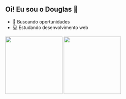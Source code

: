 ## Oi! Eu sou o Douglas 👋


- 🔭 Buscando oportunidades
- 💻 Estudando desenvolvimento web

<div>
 <img height="180em"  src="https://github-readme-stats.vercel.app/api?username=DougOlivr&hide=contribs,prs&count_private=true&show_icons=true&theme=react" />
 <img height="180em"  src="https://github-readme-stats.vercel.app/api/top-langs/?username=DougOlivr&langs_count=16&layout=compact&theme=react"
</div>

